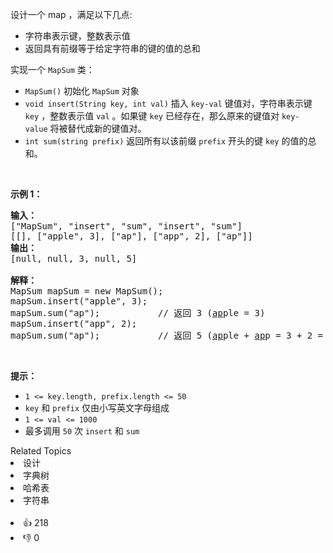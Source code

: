 <p>设计一个 map ，满足以下几点:</p>

<ul> 
 <li>字符串表示键，整数表示值</li> 
 <li>返回具有前缀等于给定字符串的键的值的总和</li> 
</ul>

<p>实现一个 <code>MapSum</code> 类：</p>

<ul> 
 <li><code>MapSum()</code> 初始化 <code>MapSum</code> 对象</li> 
 <li><code>void insert(String key, int val)</code> 插入 <code>key-val</code> 键值对，字符串表示键 <code>key</code> ，整数表示值 <code>val</code> 。如果键 <code>key</code> 已经存在，那么原来的键值对&nbsp;<code>key-value</code>&nbsp;将被替代成新的键值对。</li> 
 <li><code>int sum(string prefix)</code> 返回所有以该前缀 <code>prefix</code> 开头的键 <code>key</code> 的值的总和。</li> 
</ul>

<p>&nbsp;</p>

<p><strong>示例 1：</strong></p>

<pre>
<strong>输入：</strong>
["MapSum", "insert", "sum", "insert", "sum"]
[[], ["apple", 3], ["ap"], ["app", 2], ["ap"]]
<strong>输出：</strong>
[null, null, 3, null, 5]

<strong>解释：</strong>
MapSum mapSum = new MapSum();
mapSum.insert("apple", 3);  
mapSum.sum("ap");           // 返回 3 (<u>ap</u>ple = 3)
mapSum.insert("app", 2);    
mapSum.sum("ap");           // 返回 5 (<u>ap</u>ple + <u>ap</u>p = 3 + 2 = 5)
</pre>

<p>&nbsp;</p>

<p><strong>提示：</strong></p>

<ul> 
 <li><code>1 &lt;= key.length, prefix.length &lt;= 50</code></li> 
 <li><code>key</code> 和 <code>prefix</code> 仅由小写英文字母组成</li> 
 <li><code>1 &lt;= val &lt;= 1000</code></li> 
 <li>最多调用 <code>50</code> 次 <code>insert</code> 和 <code>sum</code></li> 
</ul>

<div><div>Related Topics</div><div><li>设计</li><li>字典树</li><li>哈希表</li><li>字符串</li></div></div><br><div><li>👍 218</li><li>👎 0</li></div>